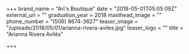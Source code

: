+++
brand_name = "Ari's Boutique"
date = "2018-05-01T05:05:09Z"
external_url = ""
graduation_year = 2018
masthead_image = ""
phone_number = "(506) 8674-3627"
teaser_image = "/uploads/2018/05/01/arianna-rivera-aviles.jpg"
teaser_logo = ""
title = "Arianna Rivera Avilés"

+++
